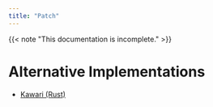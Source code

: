 ```yaml
---
title: "Patch"
---
```


{{< note "This documentation is incomplete." >}}

# Alternative Implementations

* [Kawari (Rust)](https://git.sr.ht/~redstrate/kawari)

